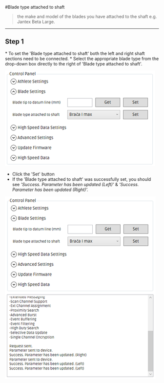 #Blade type attached to shaft

>the make and model of the blades you have attached to the shaft e.g. Jantex Beta Large.

---

<h2>Step 1</h2>
* To set the 'Blade type attached to shaft' both the left and right shaft sections need to be connected.
* Select the appropriate blade type from the drop-down box directly to the right of 'Blade type attached to shaft'.

![Select blade type](assets/blade-type-select.png)

* Click the 'Set' button
* If the 'Blade type attached to shaft' was successfully set, you should see _'Success. Parameter has been updated (Left)'_ & _'Success. Parameter has been updated (Right)'._

![Blade type set success](assets/blade-type-success.png)